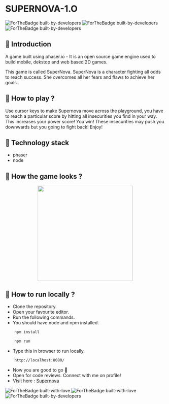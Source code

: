 # SUPERNOVA-1.O




![ForTheBadge built-by-developers](https://forthebadge.com/images/badges/made-with-typescript.svg)
![ForTheBadge built-by-developers](https://forthebadge.com/images/badges/validated-html5.svg)
![ForTheBadge built-by-developers](https://forthebadge.com/images/badges/made-with-javascript.svg)

## 📌 Introduction

 A game built using phaser.io - It is an open source game engine used to build mobile, dekstop and web based 2D games.

This game is called SuperNova. SuperNova is a character fighting all odds to reach success. She overcomes all her fears and flaws to achieve her goals.

## 📌 How to play ?
Use cursor keys to make Supernova move across the playground, you have to reach a particular score by hitting all insecurities you find in your way. This increases your power score! You win! These insecurities may push you downwards but you going to fight back!
Enjoy!

## 📌 Technology stack
- phaser
- node

## 📌 How the game looks ?
<p align="center">
  <img src="https://github.com/sanjana-302/Supernova-1.O/blob/main/src/assets/preview.png" height="300px">
</p>

## 📌 How to run locally ?
- Clone the repository.
- Open your favourite editor.
- Run the following commands.
- You should have node and npm installed.
```sh
    npm install
```
```sh
    npm run
```
- Type this in browser to run locally.
```sh
    http://localhost:8080/
```
- Now you are good to go  👾‍
- Open for code reviews. Connect with me on profile!
- Visit here : [Supernova](https://supernovabysanjana.netlify.app/)

![ForTheBadge built-with-love](https://forthebadge.com/images/badges/built-with-love.svg)
![ForTheBadge built-with-love](https://forthebadge.com/images/badges/check-it-out.svg)
![ForTheBadge built-by-developers](https://forthebadge.com/images/badges/powered-by-coffee.svg)
